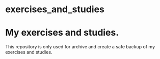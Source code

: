 # exercises_and_studies
<h1>My exercises and studies.</h1>
<p>This repository is only used for archive and create a safe backup of my exercises and studies.</p>
